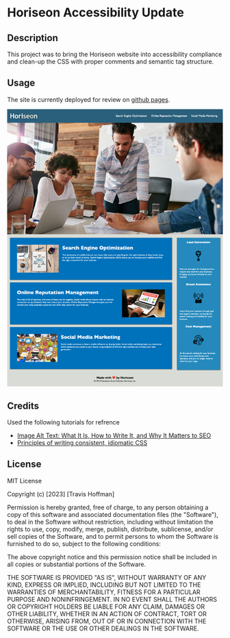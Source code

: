 # Horiseon Accessibility Update

## Description

This project was to bring the Horiseon website into accessibility compliance and clean-up the CSS with proper comments and semantic tag structure. 

## Usage

The site is currently deployed for review on [github pages](https://vulpesviator.github.io/01-Accessibility/Develop/index.html). 

![Horiseon Website Screenshot](assets/images/Screenshot%202023-04-02%20at%2010-32-25%20Horiseon%20SEO%20%26%20Online%20Marketing%20Solutions.png)

## Credits

Used the following tutorials for refrence
- [Image Alt Text: What It Is, How to Write It, and Why It Matters to SEO](https://blog.hubspot.com/marketing/image-alt-text)
- [Principles of writing consistent, idiomatic CSS](https://github.com/necolas/idiomatic-css)

## License

MIT License

Copyright (c) [2023] [Travis Hoffman]

Permission is hereby granted, free of charge, to any person obtaining a copy
of this software and associated documentation files (the "Software"), to deal
in the Software without restriction, including without limitation the rights
to use, copy, modify, merge, publish, distribute, sublicense, and/or sell
copies of the Software, and to permit persons to whom the Software is
furnished to do so, subject to the following conditions:

The above copyright notice and this permission notice shall be included in all
copies or substantial portions of the Software.

THE SOFTWARE IS PROVIDED "AS IS", WITHOUT WARRANTY OF ANY KIND, EXPRESS OR
IMPLIED, INCLUDING BUT NOT LIMITED TO THE WARRANTIES OF MERCHANTABILITY,
FITNESS FOR A PARTICULAR PURPOSE AND NONINFRINGEMENT. IN NO EVENT SHALL THE
AUTHORS OR COPYRIGHT HOLDERS BE LIABLE FOR ANY CLAIM, DAMAGES OR OTHER
LIABILITY, WHETHER IN AN ACTION OF CONTRACT, TORT OR OTHERWISE, ARISING FROM,
OUT OF OR IN CONNECTION WITH THE SOFTWARE OR THE USE OR OTHER DEALINGS IN THE
SOFTWARE.

